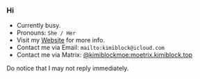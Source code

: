### Hi

- Currently busy.
- Pronouns: `She / Her`
- Visit my [Website](https://blog.kimiblock.top/about) for more info.
- Contact me via Email: `mailto:kimiblock@icloud.com`
- Contact me via Matrix: [@kimiblockmoe:moetrix.kimiblock.top](https://matrix.to/#/@kimiblockmoe:moetrix.kimiblock.top)

Do notice that I may not reply immediately.

